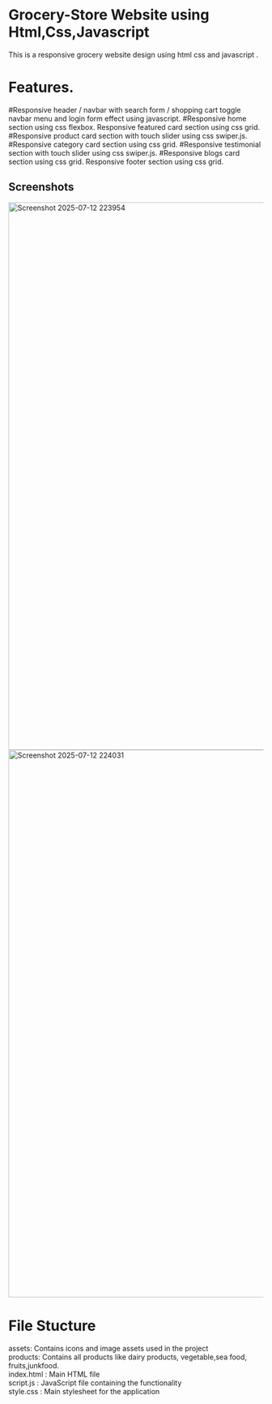 # Grocery-Store Website using Html,Css,Javascript
This is a responsive grocery website design using html css and javascript .

# Features.
#Responsive header / navbar with search form / shopping cart toggle navbar menu and login form effect using javascript.
#Responsive home section using css flexbox. Responsive featured card section using css grid. 
#Responsive product card section with touch slider using css swiper.js.
#Responsive category card section using css grid. 
#Responsive testimonial section with touch slider using css swiper.js.
#Responsive blogs card section using css grid. Responsive footer section using css grid.
## Screenshots

<img width="1920" height="1080" alt="Screenshot 2025-07-12 223954" src="https://github.com/user-attachments/assets/48075062-9371-48f4-bf0a-55ea30589e03" />
<img width="1920" height="1080" alt="Screenshot 2025-07-12 224031" src="https://github.com/user-attachments/assets/f1454cde-b6c2-4dd3-9b33-1906d840b277" />

# File Stucture
assets: Contains icons and image assets used in the project<br>
products: Contains all products like dairy products, vegetable,sea food, fruits,junkfood. <br>
index.html : Main HTML file <br>
script.js : JavaScript file containing the functionality <br>
style.css : Main stylesheet for the application <br>
